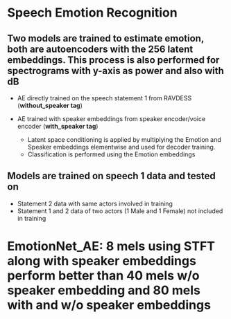 
# Speech Emotion Recognition

## Two models are trained to estimate emotion, both are autoencoders with the 256 latent embeddings. This process is also performed for spectrograms with y-axis as **power** and also with **dB**
 - AE directly trained on the speech statement 1 from RAVDESS (**without_speaker tag**)

 - AE trained with speaker embeddings from speaker encoder/voice encoder (**with_speaker tag**)
   - Latent space conditioning is applied by multiplying the Emotion and Speaker embeddings elementwise and used for decoder training.
   - Classification is performed using the Emotion embeddings 


## Models are trained on speech 1 data and tested on 
- Statement 2 data with same actors involved in training
- Statement 1 and 2 data of two actors (1 Male and 1 Female) not included in training
 

# EmotionNet_AE: 8 mels using STFT along with speaker embeddings perform better than 40 mels w/o speaker embedding and 80 mels with and w/o speaker embeddings